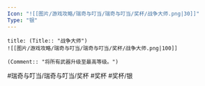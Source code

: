 ```yaml
---
Icon: "![[图片/游戏攻略/瑞奇与叮当/瑞奇与叮当/奖杯/战争大师.png|30]]"
Type: "银"
---
```

```ad-common-silver-trophy
title: (Title:: "战争大师")
![[图片/游戏攻略/瑞奇与叮当/瑞奇与叮当/奖杯/战争大师.png|100]]

(Comment:: "将所有武器升级至最高等级。")
```

#瑞奇与叮当/瑞奇与叮当/奖杯 #奖杯 #奖杯/银
